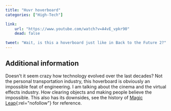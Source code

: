 ```yaml
---
title: "Huvr hoverboard"
categories: ["High-Tech"]

link:
    url: "https://www.youtube.com/watch?v=A4vE_vpkr90"
    dead: false

tweet: "Wait, is this a hoverboard just like in Back to the Future 2?"
---
```


## Additional information

Doesn't it seem crazy how technology evolved over the last decades? Not the personal transportation industry, this
hoverboard is obviously an impossible feat of engineering. I am talking about the cinema and the virtual effects
industry. How clearing objects and making people believe the impossible. This also has its downsides, see the history of [Magic Leap](https://www.magicleap.com/){:rel="nofollow"}
for reference.
